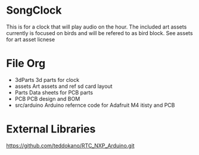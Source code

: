 # SongClock
This is for a clock that will play audio on the hour.
The included art assets currently is focused on birds and will be refered to as bird block.
See assets for art asset licnese


# File Org
 - 3dParts
    3d parts for clock
 - assets
    Art assets and ref sd card layout
 - Parts
    Data sheets for PCB parts
 - PCB
    PCB design and BOM
 - src/arduino
    Arduino refernce code for Adafruit M4 itisty and PCB



# External Libraries

https://github.com/teddokano/RTC_NXP_Arduino.git